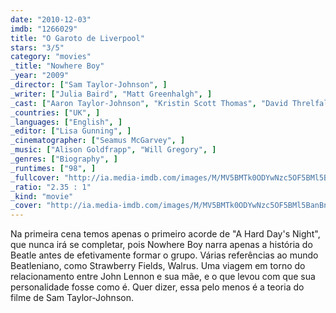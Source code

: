 ```yaml
---
date: "2010-12-03"
imdb: "1266029"
title: "O Garoto de Liverpool"
stars: "3/5"
category: "movies"
_title: "Nowhere Boy"
_year: "2009"
_director: ["Sam Taylor-Johnson", ]
_writer: ["Julia Baird", "Matt Greenhalgh", ]
_cast: ["Aaron Taylor-Johnson", "Kristin Scott Thomas", "David Threlfall", "Josh Bolt", "Ophelia Lovibond", "Kerrie Hayes", "Angela Walsh", "Paul Ritter", "Richard Syms", ]
_countries: ["UK", ]
_languages: ["English", ]
_editor: ["Lisa Gunning", ]
_cinematographer: ["Seamus McGarvey", ]
_music: ["Alison Goldfrapp", "Will Gregory", ]
_genres: ["Biography", ]
_runtimes: ["98", ]
_fullcover: "http://ia.media-imdb.com/images/M/MV5BMTk0ODYwNzc5OF5BMl5BanBnXkFtZTcwNDI2MDYzMw@@.jpg"
_ratio: "2.35 : 1"
_kind: "movie"
_cover: "http://ia.media-imdb.com/images/M/MV5BMTk0ODYwNzc5OF5BMl5BanBnXkFtZTcwNDI2MDYzMw@@._V1._SX92_SY140_.jpg"
---
```

Na primeira cena temos apenas o primeiro acorde de "A Hard Day's Night", que nunca irá se completar, pois Nowhere Boy narra apenas a história do Beatle antes de efetivamente formar o grupo. Várias referências ao mundo Beatleniano, como Strawberry Fields, Walrus. Uma viagem em torno do relacionamento entre John Lennon e sua mãe, e o que levou com que sua personalidade fosse como é. Quer dizer, essa pelo menos é a teoria do filme de Sam Taylor-Johnson.
